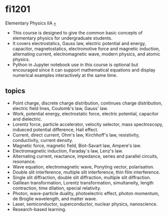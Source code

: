 # fi1201
Elementary Physics IIA [`×`](https://akademik.itb.ac.id/app/dosen:197312011999031002/kurikulum/silabus/40547/view)

+ This course is designed to give the common basic concepts of elementary physics for undergraduate students.
+ It covers electrostatics, Gauss law, electric potential and energy, capacitor, magnetostatics, electromotive force and magnetic induction, alternating current, electromagnetic wave, modern physics, and atomic physics.
+ Python in Jupyter notebook use in this course is optional but encouraged since it can support mathematical equations and display numerical examples interactively at the same time.


## topics
+ Point charge, discrete charge distribution, continues charge distribution, electric field lines, Coulomb's law, Gauss' law.
+ Work, potential energy, electrostatic force, electric potential, capacitor and dielectric.
+ Lorentz force, particle accelerator, velocity selector, mass spectroscopy, indueced potential difference, Hall effect.
+ Current, direct current, Ohm's law, Kirchhoff's law, resistivity, conductivity, current density.
+ Magnetic force, magnetic field, Biot-Savart law, Ampere's law.
+ Electromagnetic induction, Faraday`s law, Lenz's law.
+ Alternating current, reactance, impedance, series and parallel circuits, resonance.
+ Wave equation, electromagnetic wave, Ponyting vector, polarisation.
+ Double slit interference, multiple slit interference, thin film interference.
+ Single slit diffraction, double slit diffraction, multiple slit diffraction.
+ Galilean transformation, Lorentz transformation, simultaneity, length contraction, time dilation, special relativity.
+ Photon, wave-particle duality, photoelectric effect, photon momentum, de Broglie wavelength, and matter wave.
+ Laser, semiconductor, superconductor, nuclear physics, nanoscience.
+ Research-based learning.
